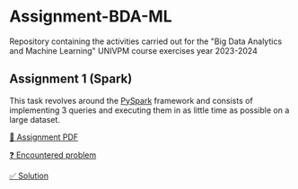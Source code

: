 # Assignment-BDA-ML
Repository containing the activities carried out for the "Big Data Analytics and Machine Learning" UNIVPM course exercises year 2023-2024

## Assignment 1 (Spark)
This task revolves around the <a href="https://www.databricks.com/it/glossary/pyspark">PySpark</a> framework and consists of implementing 3 queries and executing them in as little time as possible on a large dataset.

<a href="assignment_1/assignment.pdf">📘 Assignment PDF </a>

<a href="https://stackoverflow.com/questions/78165804/pyspark-how-to-read-multiple-csv-files-with-different-column-positions-most-eff">❓ Encountered problem</a>

<a href="assignment_1/main.py">✅ Solution</a>
